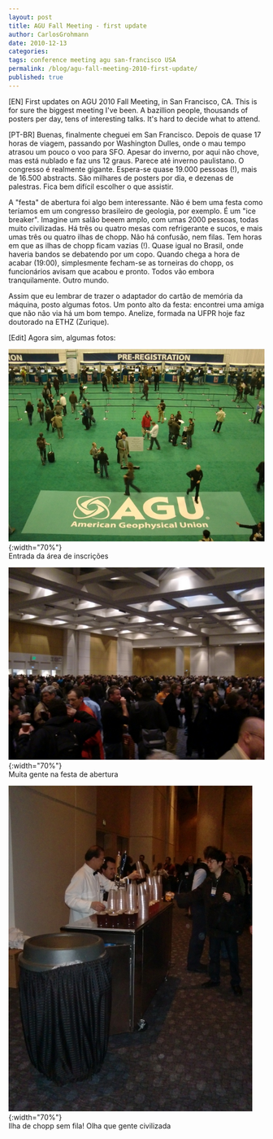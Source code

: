 ```yaml
---
layout: post
title: AGU Fall Meeting - first update
author: CarlosGrohmann
date: 2010-12-13
categories: 
tags: conference meeting agu san-francisco USA
permalink: /blog/agu-fall-meeting-2010-first-update/
published: true
---
```



[EN] First updates on AGU 2010 Fall Meeting, in San Francisco, CA. This is for sure the biggest meeting I've been. A bazillion people, thousands of posters per day, tens of interesting talks. It's hard to decide what to attend.   

[PT-BR] Buenas, finalmente cheguei em San Francisco. Depois de quase 17 horas de viagem, passando por Washington Dulles, onde o mau tempo atrasou um pouco o voo para SFO. Apesar do inverno, por aqui não chove, mas está nublado e faz uns 12 graus. Parece até inverno paulistano. O congresso é realmente gigante. Espera-se quase 19.000 pessoas (!), mais de 16.500 abstracts. São milhares de posters por dia, e dezenas de palestras. Fica bem difícil escolher o que assistir.  

A "festa" de abertura foi algo bem interessante. Não é bem uma festa como teríamos em um congresso brasileiro de geologia, por exemplo. É um "ice breaker". Imagine um salão beeem amplo, com umas 2000 pessoas, todas muito civilizadas. Há três ou quatro mesas com refrigerante e sucos, e mais umas três ou quatro ilhas de chopp. Não há confusão, nem filas. Tem horas em que as ilhas de chopp ficam vazias (!). Quase igual no Brasil, onde haveria bandos se debatendo por um copo. Quando chega a hora de acabar (19:00), simplesmente fecham-se as torneiras do chopp, os funcionários avisam que acabou e pronto. Todos vão embora tranquilamente. Outro mundo.  

Assim que eu lembrar de trazer o adaptador do cartão de memória da máquina, posto algumas fotos. Um ponto alto da festa: encontrei uma amiga que não não via há um bom tempo. Anelize, formada na UFPR hoje faz doutorado na ETHZ (Zurique).  

[Edit] Agora sim, algumas fotos:  

![](/img/agu.jpg){:width="70%"}   
Entrada da área de inscrições  

![](/img/icebreaker2.jpg){:width="70%"}   
Muita gente na festa de abertura  

![](/img/kegs2.jpg){:width="70%"}   
Ilha de chopp sem fila!  Olha que gente civilizada  


